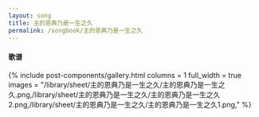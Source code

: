 ```yaml
---
layout: song
title: 主的恩典乃是一生之久
permalink: /songbook/主的恩典乃是一生之久
---
```


#### 歌谱

{% include post-components/gallery.html
    columns = 1
    full_width = true
    images = "/library/sheet/主的恩典乃是一生之久/主的恩典乃是一生之久.png,/library/sheet/主的恩典乃是一生之久/主的恩典乃是一生之久2.png,/library/sheet/主的恩典乃是一生之久/主的恩典乃是一生之久1.png,"
%}
